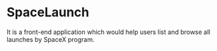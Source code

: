 # SpaceLaunch
It is a front-end application which would help users list and browse all launches by SpaceX program. 
